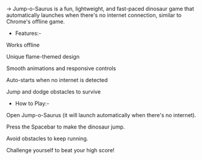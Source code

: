 -> Jump-o-Saurus is a fun, lightweight, and fast-paced dinosaur game that automatically launches when there's no internet connection, similar to Chrome's offline game.

* Features:-

Works offline

Unique flame-themed design

Smooth animations and responsive controls

Auto-starts when no internet is detected

Jump and dodge obstacles to survive

* How to Play:-

Open Jump-o-Saurus (it will launch automatically when there's no internet).

Press the Spacebar to make the dinosaur jump.

Avoid obstacles to keep running.

Challenge yourself to beat your high score!
